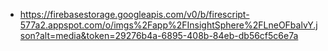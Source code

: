 - https://firebasestorage.googleapis.com/v0/b/firescript-577a2.appspot.com/o/imgs%2Fapp%2FInsightSphere%2FLneOFbalvY.json?alt=media&token=29276b4a-6895-408b-84eb-db56cf5c6e7a
